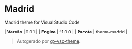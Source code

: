 # Madrid

Madrid theme for Visual Studio Code

| **Versão** | 0.0.1 |
| **Engine** | ^1.0.0 |
| **Pacote** | theme-madrid |

> Autogerado por [go-vsc-theme](https://github.com/natalbu/go-vsc-theme).
